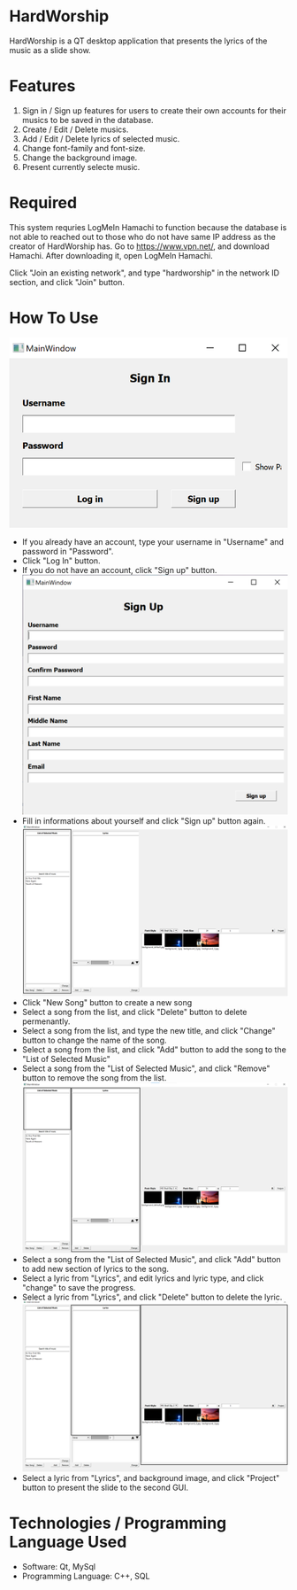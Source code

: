 # HardWorship
HardWorship is a QT desktop application that presents the lyrics of the music as a slide show.

# Features
1. Sign in / Sign up features for users to create their own accounts for their musics to be saved in the database.
2. Create / Edit / Delete musics.
3. Add / Edit / Delete lyrics of selected music.
4. Change font-family and font-size.
5. Change the background image.
6. Present currently selecte music.

# Required
This system requries LogMeIn Hamachi to function because the database is not able to reached out to those who do not have same IP address as the creator of HardWorship has. Go to https://www.vpn.net/, and download Hamachi. After downloading it, open LogMeIn Hamachi. 

Click "Join an existing network", and type "hardworship" in the network ID section, and click "Join" button.

# How To Use
![signin](https://github.com/sleepyhong/HardWorship/blob/main/screenshots/signin.png?raw=true)
+ If you already have an account, type your username in "Username" and password in "Password".
+ Click "Log In" button.
+ If you do not have an account, click "Sign up" button.
![signup](https://github.com/sleepyhong/HardWorship/blob/main/screenshots/signup.png?raw=true)
+ Fill in informations about yourself and click "Sign up" button again.
![1](https://github.com/sleepyhong/HardWorship/blob/main/screenshots/1.png?raw=true)
+ Click "New Song" button to create a new song
+ Select a song from the list, and click "Delete" button to delete permenantly.
+ Select a song from the list, and type the new title, and click "Change" button to change the name of the song.
+ Select a song from the list, and click "Add" button to add the song to the "List of Selected Music"
+ Select a song from the "List of Selected Music", and click "Remove" button to remove the song from the list.
![2](https://github.com/sleepyhong/HardWorship/blob/main/screenshots/2.png?raw=true)
+ Select a song from the "List of Selected Music", and click "Add" button to add new section of lyrics to the song.
+ Select a lyric from "Lyrics", and edit lyrics and lyric type, and click "change" to save the progress.
+ Select a lyric from "Lyrics", and click "Delete" button to delete the lyric.
![3](https://github.com/sleepyhong/HardWorship/blob/main/screenshots/3.png?raw=true)
+ Select a lyric from "Lyrics", and background image, and click "Project" button to present the slide to the second GUI.

# Technologies / Programming Language Used
+ Software: Qt, MySql
+ Programming Language: C++, SQL
